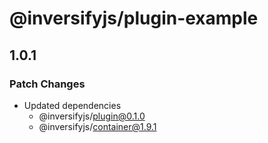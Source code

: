 # @inversifyjs/plugin-example

## 1.0.1

### Patch Changes

- Updated dependencies
  - @inversifyjs/plugin@0.1.0
  - @inversifyjs/container@1.9.1
